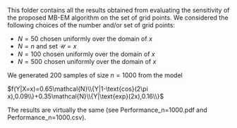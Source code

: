This folder contains all the results obtained from evaluating the sensitivity of the proposed MB-EM algorithm on the set of grid points.
We considered the following choices of the number and/or set of grid points:
* $N=50$ chosen uniformly over the domain of $x$
* $N=n$ and set $\mathcal{U}=x$
* $N=100$ chosen uniformly over the domain of $x$
* $N=500$ chosen uniformly over the domain of $x$
  
We generated $200$ samples of size $n=1000$ from the model 

$f(Y|X=x)=0.65\mathcal{N}\\{Y|1-\text{cos}(2\pi x),0.09\\}+0.35\mathcal{N}\\{Y|\text{exp}(2x),0.16\\}$

The results are virtually the same (see Performance_n=1000.pdf and Performance_n=1000.csv).
 
